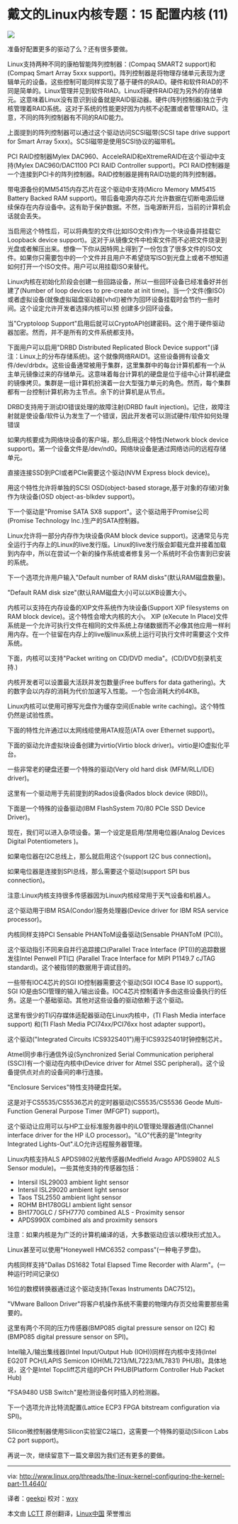 戴文的Linux内核专题：15 配置内核 (11)
================================================================================
![](http://www.linux.org/attachments/slide-jpg.530/)

准备好配置更多的驱动了么？还有很多要做。

Linux支持两种不同的康柏智能阵列控制器：(Compaq SMART2 support)和(Compaq Smart Array 5xxx support)。阵列控制器是将物理存储单元表现为逻辑单元的设备。这些控制可能同样实现了基于硬件的RAID。硬件和软件RIAD的不同是简单的。Linux管理并见到软件RIAD。Linux将硬件RAID视为另外的存储单元。这意味着Linux没有意识到设备就是RAID驱动器。硬件(阵列控制器)独立于内核管理着RAID系统。这对于系统的性能更好因为内核不必配置或者管理RAID。注意，不同的阵列控制器有不同的RAID能力。

上面提到的阵列控制器可以通过这个驱动访问SCSI磁带(SCSI tape drive support for Smart Array 5xxx)。SCSI磁带是使用SCSI协议的磁带机。

PCI RAID控制器Mylex DAC960、AcceleRAID和eXtremeRAID在这个驱动中支持(Mylex DAC960/DAC1100 PCI RAID Controller support)。PCI RAID控制器是一个连接到PCI卡的阵列控制器。RAID控制器是拥有RAID功能的阵列控制器。

带电源备份的MM5415内存芯片在这个驱动中支持(Micro Memory MM5415 Battery Backed RAM support)。带后备电源内存芯片允许数据在切断电源后继续保存在内存设备中。这有助于保护数据。不然，当电源断开后，当前的计算机会话就会丢失。

当启用这个特性后，可以将典型的文件(比如ISO文件)作为一个块设备并挂载它Loopback device support)。这对于从镜像文件中检索文件而不必把文件烧录到光盘或者解压出来。想像一下你从因特网上得到了一份包含了很多文件的ISO文件。如果你只需要包中的一个文件并且用户不希望烧写ISO到光盘上或者不想知道如何打开一个ISO文件。用户可以用挂载ISO来替代。

Linux内核在初始化阶段会创建一些回路设备，所以一些回环设备已经准备好并创建了(Number of loop devices to pre-create at init time)。当一个文件(像ISO)或者虚拟设备(就像虚拟磁盘驱动器[vhd])被作为回环设备挂载时会节约一些时间。这个设定允许开发者选择内核可以预
创建多少回环设备。

当"Cryptoloop Support"启用后就可以CryptoAPI创建密码。这个用于硬件驱动器加密。然而，并不是所有的文件系统都支持。

下面用户可以启用"DRBD Distributed Replicated Block Device support"(译注：Linux上的分布存储系统)。这个就像网络RAID1。这些设备拥有设备文件/dev/drbdx。这些设备通常被用于集群，这里集群中的每台计算机都有一个从主单元镜像过来的存储单元。这意味着每台计算机的硬盘是位于组中心计算机硬盘的镜像拷贝。集群是一组计算机扮演着一台大型强力单元的角色。然而，每个集群都有一台控制计算机称为主节点。余下的计算机是从节点。

DRBD支持用于测试IO错误处理的故障注射(DRBD fault injection)。记住，故障注射就是使设备/软件认为发生了一个错误，因此开发者可以测试硬件/软件如何处理错误

如果内核要成为网络块设备的客户端，那么启用这个特性(Network block device support)。第一个设备文件是/dev/nd0。网络块设备是通过网络访问的远程存储单元。

直接连接SSD到PCI或者PCIe需要这个驱动(NVM Express block device)。

用这个特性允许将单独的SCSI OSD(object-based storage,基于对象的存储)对象作为块设备(OSD object-as-blkdev support)。

下一个驱动是"Promise SATA SX8 support"。这个驱动用于Promise公司(Promise Technology Inc.)生产的SATA控制器。

Linux允许将一部分内存作为块设备(RAM block device support)。这通常见与完全运行于内存上的Linux的live发行版。Linux的live发行版会卸载光盘并接着加载到内存中，所以在尝试一个新的操作系统或者修复另一个系统时不会伤害到已安装的系统。

下一个选项允许用户输入"Default number of RAM disks"(默认RAM磁盘数量)。

"Default RAM disk size"(默认RAM磁盘大小)可以以KB设置大小。

内核可以支持在内存设备的XIP文件系统作为块设备(Support XIP filesystems on RAM block device)。这个特性会增大内核的大小。 XIP (eXecute In Place)文件系统是一个允许可执行文件在相同的文件系统上存储数据而不必像其他应用一样利用内存。在一个驻留在内存上的live版linux系统上运行可执行文件时需要这个文件系统。

下面，内核可以支持"Packet writing on CD/DVD media"。(CD/DVD刻录机支持.)

内核开发者可以设置最大活跃并发包数量(Free buffers for data gathering)。大的数字会以内存的消耗为代价加速写入性能。一个包会消耗大约64KB。

Linux内核可以使用可擦写光盘作为缓存空间(Enable write caching)。这个特性仍然是试验性质。

下面的特性允许通过以太网线缆使用ATA规范(ATA over Ethernet support)。

下面的驱动允许虚拟块设备创建为virtio(Virtio block driver)。virtio是IO虚拟化平台。

一些非常老的硬盘还要一个特殊的驱动(Very old hard disk (MFM/RLL/IDE) driver)。

这里有一个驱动用于先前提到的Rados设备(Rados block device (RBD))。

下面是一个特殊的设备驱动(IBM FlashSystem 70/80 PCIe SSD Device Driver)。

现在，我们可以进入杂项设备。第一个设定是启用/禁用电位器(Analog Devices Digital Potentiometers )。

如果电位器在I2C总线上，那么就启用这个(support I2C bus connection)。

如果电位器是连接到SPI总线，那么需要这个驱动(support SPI bus connection)。

注意:Linux内核支持很多传感器因为Linux内核经常用于天气设备和机器人。

这个驱动用于IBM RSA(Condor)服务处理器(Device driver for IBM RSA service processor)。

内核同样支持PCI Sensable PHANToM设备驱动(Sensable PHANToM (PCI))。

这个驱动指引不同来自并行追踪接口(Parallel Trace Interface (PTI))的追踪数据发往Intel Penwell PTI口 (Parallel Trace Interface for MIPI P1149.7 cJTAG standard)。这个被指领的数据用于调试目的。

一些带有IOC4芯片的SGI IO控制器需要这个驱动(SGI IOC4 Base IO support)。SGI IO是由SCI管理的输入/输出设备。IOC4芯片控制着许多由这些设备执行的任务。这是一个基础驱动。其他对这些设备的驱动依赖于这个驱动。

这里有很少的TI闪存媒体适配器驱动在Linux内核中，(TI Flash Media interface support) 和(TI Flash Media PCI74xx/PCI76xx host adapter support)。

这个驱动("Integrated Circuits ICS932S401")用于ICS932S401时钟控制芯片。

Atmel同步串行通信外设(Synchronized Serial Communication peripheral (SSC))有一个驱动在内核中(Device driver for Atmel SSC peripheral)。这个设备提供点对点的设备间的串行连接。

"Enclosure Services"特性支持硬盘托架。

这是对于CS5535/CS5536芯片的定时器驱动(CS5535/CS5536 Geode Multi-Function General Purpose Timer (MFGPT) support)。

这个驱动让应用可以与HP工业标准服务器中的iLO管理处理器通信(Channel interface driver for the HP iLO processor)。"iLO"代表的是"Integrity Integrated Lights-Out".iLO允许远程服务器管理。

Linux内核支持ALS APDS9802光敏传感器(Medfield Avago APDS9802 ALS Sensor module)。一些其他支持的传感器包括：

- Intersil ISL29003 ambient light sensor
- Intersil ISL29020 ambient light sensor
- Taos TSL2550 ambient light sensor
- ROHM BH1780GLI ambient light sensor
- BH1770GLC / SFH7770 combined ALS - Proximity sensor
- APDS990X combined als and proximity sensors

注意：如果内核是为广泛的计算机编译的话，大多数驱动应该以模块形式加入。

Linux甚至可以使用"Honeywell HMC6352 compass"(一种电子罗盘)。

内核同样支持"Dallas DS1682 Total Elapsed Time Recorder with Alarm"。(一种运行时间记录仪)

16位的数模转换器通过这个驱动支持(Texas Instruments DAC7512)。

"VMware Balloon Driver"将客户机操作系统不需要的物理内存页交给需要那些需要的。

这里有两个不同的压力传感器(BMP085 digital pressure sensor on I2C) 和 (BMP085 digital pressure sensor on SPI)。

Intel输入/输出集线器(Intel Input/Output Hub (IOH))同样在内核中支持(Intel EG20T PCH/LAPIS Semicon IOH(ML7213/ML7223/ML7831) PHUB)。具体地说，这个是Intel Topcliff芯片组的PCH PHUB(Platform Controller Hub Packet Hub)

"FSA9480 USB Switch"是检测设备何时插入的检测器。

下一个选项允许比特流配置(Lattice ECP3 FPGA bitstream configuration via SPI)。

Silicon微控制器使用Silicon实验室C2端口，这需要一个特殊的驱动(Silicon Labs C2 port support)。

再说一次，继续留意下一篇文章因为我们还有更多的要做。

--------------------------------------------------------------------------------

via: http://www.linux.org/threads/the-linux-kernel-configuring-the-kernel-part-11.4640/

译者：[geekpi](https://github.com/geekpi) 校对：[wxy](https://github.com/wxy)

本文由 [LCTT](https://github.com/LCTT/TranslateProject) 原创翻译，[Linux中国](http://linux.cn/) 荣誉推出